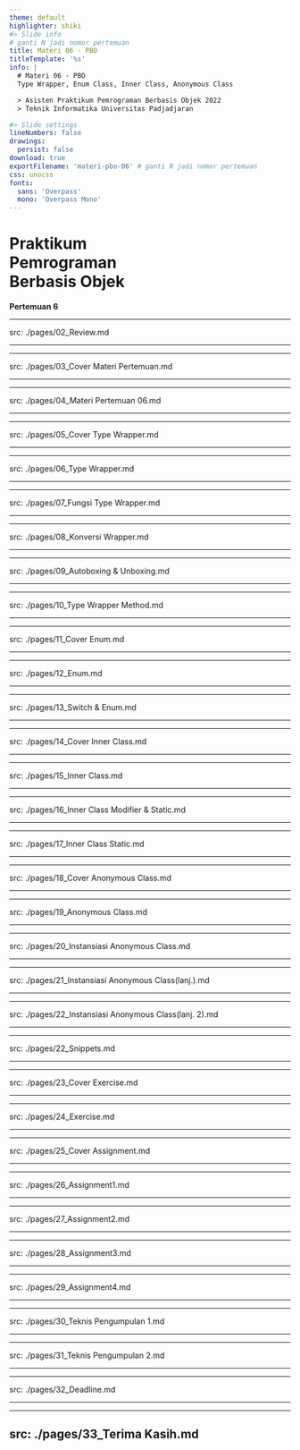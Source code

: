 ```yaml
---
theme: default
highlighter: shiki
#> Slide info
# ganti N jadi nomor pertemuan
title: Materi 06 - PBO
titleTemplate: '%s'
info: |
  # Materi 06 - PBO
  Type Wrapper, Enum Class, Inner Class, Anonymous Class

  > Asisten Praktikum Pemrograman Berbasis Objek 2022  
  > Teknik Informatika Universitas Padjadjaran

#> Slide settings
lineNumbers: false
drawings:
  persist: false
download: true
exportFilename: 'materi-pbo-06' # ganti N jadi nomor pertemuan
css: unocss
fonts:
  sans: 'Overpass'
  mono: 'Overpass Mono'
---
```


# Praktikum<br>Pemrograman<br>Berbasis Objek

**Pertemuan 6**

---
src: ./pages/02_Review.md 

---
---
src: ./pages/03_Cover Materi Pertemuan.md 

---
---
src: ./pages/04_Materi Pertemuan 06.md 

---
---
src: ./pages/05_Cover Type Wrapper.md 

---
---
src: ./pages/06_Type Wrapper.md 

---
---
src: ./pages/07_Fungsi Type Wrapper.md 

---
---
src: ./pages/08_Konversi Wrapper.md 

---
---
src: ./pages/09_Autoboxing & Unboxing.md 

---
---
src: ./pages/10_Type Wrapper Method.md 

---
---
src: ./pages/11_Cover Enum.md 

---
---
src: ./pages/12_Enum.md 

---

---
src: ./pages/13_Switch & Enum.md 

---
---
src: ./pages/14_Cover Inner Class.md 

---
---
src: ./pages/15_Inner Class.md 

---
---
src: ./pages/16_Inner Class Modifier & Static.md 

---
---
src: ./pages/17_Inner Class Static.md 

---
---
src: ./pages/18_Cover Anonymous Class.md 

---
---
src: ./pages/19_Anonymous Class.md 

---
---
src: ./pages/20_Instansiasi Anonymous Class.md 

---
---
src: ./pages/21_Instansiasi Anonymous Class(lanj.).md 

---
---
src: ./pages/22_Instansiasi Anonymous Class(lanj. 2).md 

---
---
src: ./pages/22_Snippets.md

---
---
src: ./pages/23_Cover Exercise.md 

---
---
src: ./pages/24_Exercise.md 

---
---
src: ./pages/25_Cover Assignment.md 

---
---
src: ./pages/26_Assignment1.md 

---
---
src: ./pages/27_Assignment2.md 

---
---
src: ./pages/28_Assignment3.md 

---
---
src: ./pages/29_Assignment4.md 

---
---
src: ./pages/30_Teknis Pengumpulan 1.md 

---
---
src: ./pages/31_Teknis Pengumpulan 2.md 

---
---
src: ./pages/32_Deadline.md 

---
---
src: ./pages/33_Terima Kasih.md 
---